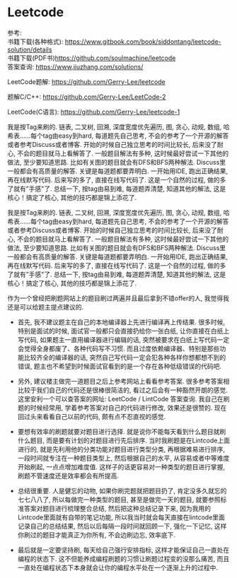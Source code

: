 # Leetcode

> 
参考:   
书籍下载(各种格式): https://www.gitbook.com/book/siddontang/leetcode-solution/details  
书籍下载(PDF书)https://github.com/soulmachine/leetcode  
答案查询: https://www.jiuzhang.com/solutions/

LeetCode题解: https://github.com/Gerry-Lee/leetcode

题解C/C\+\+: https://github.com/Gerry-Lee/LeetCode-2

LeetCode(C语言): https://github.com/Gerry-Lee/leetcode-1

我是按Tag来刷的. 链表, 二叉树, 回溯, 深度宽度优先遍历, 图, 贪心, 动规, 数组, 哈希表……每个tag由easy到hard, 每道题先自己思考, 不会的参考了一个开源的解答或者参考Discuss或者博客. 开始的时候自己独立思考的时间比较长, 后来没了耐心, 不会的题目就马上看解答了. 一般题目解法有多种, 这时候最好尝试一下其他的做法, 至少要知道思路. 比如有关图的题目就会有DFS和BFS两种解法. Discuss里一般都会有高质量的解答. 关键是每道题都要弄明白. 一开始用IDE, 跑出正确结果, 再在线默写代码. 后来写的多了, 直接在线写代码了. 这是一个自然的过程, 做的多了就有”手感"了. 总结一下, 按tag由易到难, 每道题弄清楚, 知道其他的解法, 这是核心！搞定了核心, 其他的技巧都是锦上添花了. 

我是按Tag来刷的. 链表, 二叉树, 回溯, 深度宽度优先遍历, 图, 贪心, 动规, 数组, 哈希表……每个tag由easy到hard, 每道题先自己思考, 不会的参考了一个开源的解答或者参考Discuss或者博客. 开始的时候自己独立思考的时间比较长, 后来没了耐心, 不会的题目就马上看解答了. 一般题目解法有多种, 这时候最好尝试一下其他的做法, 至少要知道思路. 比如有关图的题目就会有DFS和BFS两种解法. Discuss里一般都会有高质量的解答. 关键是每道题都要弄明白. 一开始用IDE, 跑出正确结果, 再在线默写代码. 后来写的多了, 直接在线写代码了. 这是一个自然的过程, 做的多了就有”手感"了. 总结一下, 按tag由易到难, 每道题弄清楚, 知道其他的解法, 这是核心！搞定了核心, 其他的技巧都是锦上添花了. 

作为一个曾经把刷题网站上的题目刷过两遍并且最后拿到不错offer的人, 我觉得我还是可以给题主提点建议的. 

- 首先, 我不建议题主在自己的本地编译器上先进行编译再上传结果. 很多时候, 特别是面试的时候, 面试官一般都只会直接扔给你一张白纸, 让你直接在白纸上写代码, 如果题主一直用编译器进行编辑的话, 突然被要求在白纸上写代码一定会觉得全身都废了、各种代码写不习惯. 而且过度依赖编译器、特别是那些功能比较齐全的编译器的话, 突然自己写代码一定会犯各种各样你想都想不到的错误, 题主也不希望到时候面试官看到的是一个存在各种低级错误的代码吧. 

- 另外, 建议楼主做完一道题目之后上参考网站上看看参考答案. 很多参考答案相比较于我们自己的代码还是很棒很简洁的, 看过之后会有一种豁然开朗的感觉. 这里安利一个可以查答案的网址: LeetCode / LintCode 答案查询. 我自己在刷题的时候经常用, 学着参考答案对自己的代码进行修改, 效果还是很赞的. 现在回过头来看看自己以前的代码, 颇有点不忍直视的感觉. 

- 要想有效率的刷题就要对题目进行选择. 就是说你不能每天看到什么题目就刷什么题目, 而是要有计划的对题目进行先后排序. 当时我刷题是在Lintcode上面进行的, 就是先利用他的分类功能对题目进行类型分类, 再根据难易进行排序, 一段时间就专注在一种题目类型上, 然后根据自己的水平, 从容易或者中等难度开始刷起, 一点点增加难度值. 这样子的话更容易对一种类型的题目进行掌握, 刷题不管速度还是效率都会有所提高. 

- 总结很重要. 人是健忘的动物, 如果你刷完题就把题目扔了, 肯定没多久就忘的七七八八了, 所以每做完一种类型的题目, 甚至是做完一天的题目, 就要参照标准答案对题目进行梳理整合总结, 然后把这种总结记录下来, 因为我用的Lintcode里面就有自带的笔记功能, 所以我当时就会每天直接在lintcode里面记录自己的总结结果, 然后以后每隔一段时间就回顾一下, 强化一下记忆, 这样你刷过的题目才能真正为你所有, 不会边刷边忘, 效率底下. 

- 最后就是一定要坚持刷, 每天给自己强行安排指标, 这样才能保证自己一直处在编程的状态下. 这不但能养成编程刷题的习惯让刷题过程变的没那么痛苦, 而且一直处在编程状态下本身就会让你的编程水平处在一个逐渐上升的过程中. 